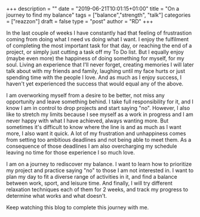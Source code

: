 +++
description = ""
date = "2019-06-21T10:01:15+01:00"
title = "On a journey to find my balance"
tags = ["balance","strength", "talk"]
categories = ["reazzon"]
draft = false
type = "post"
author = "RD"
+++

In the last couple of weeks I have constantly had that feeling of frustrastion coming from doing what I need vs doing what I want. I enjoy the fulfilment of completing the most important task for that day, or reaching the end of a project, or simply just cutting a task off my To Do list. But I equally enjoy (maybe even more) the happiness of doing something for myself, for my soul. Living an experience that I'll never forget, creating memories I will later talk about with my friends and family, laughing until my face hurts or just spending time with the people I love. And as much as I enjoy success, I haven't yet experienced the success that would equal any of the above. 

I am overworking myself from a desire to be better, not miss any opportunity and leave something behind. I take full responsibility for it, and I know I am in control to drop projects and start saying "no". However, I also like to stretch my limits because I see myself as a work in progress and I am never happy with what I have achieved, always wanting more. But sometimes it's difficult to know where the line is and as much as I want more, I also want it quick. A lot of my frustration and unhappiness comes from setting too ambitious deadlines and not being able to meet them. As a consequence of those deadlines I am also overcharging my schedule leaving no time for those experience I so much love. 

I am on a journey to rediscover my balance. I want to learn how to prioritize my project and practice saying "no" to those I am not interested in. I want to plan my day to fit a diverse range of activities in it, and find a balance between work, sport, and leisure time. And finally, I will try different relaxation techniques each of them for 2 weeks, and track my progress to determine what works and what doesn't.  

Keep watching this blog to complete this journey with me.